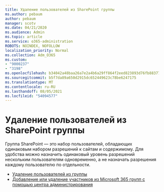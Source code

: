 ```yaml
---
title: Удаление пользователей из SharePoint группы
ms.author: pebaum
author: pebaum
manager: scotv
ms.date: 04/21/2020
ms.audience: Admin
ms.topic: article
ms.service: o365-administration
ROBOTS: NOINDEX, NOFOLLOW
localization_priority: Normal
ms.collection: Adm_O365
ms.custom:
- "9000237"
- "3198"
ms.openlocfilehash: b34042a48baa26a7e2a4b6a29ff864f2eed823893d76fb8837704769b0ce5166
ms.sourcegitcommit: b5f7da89a650d2915dc652449623c78be6247175
ms.translationtype: MT
ms.contentlocale: ru-RU
ms.lasthandoff: 08/05/2021
ms.locfileid: "54094577"
---
```

# <a name="remove-users-from-a-sharepoint-group"></a>Удаление пользователей из SharePoint группы

Группа SharePoint — это набор пользователей, обладающих одинаковым набором разрешений к сайтам и содержимому. Для удобства можно назначить одинаковый уровень разрешений нескольким пользователям одновременно, а не назначать разрешения каждому пользователю по отдельности.

- [Удаление пользователей из группы](https://docs.microsoft.com/sharepoint/customize-sharepoint-site-permissions#remove-users-from-a-group)
- [Добавление или удаление участников из Microsoft 365 групп с помощью центра администрирования](https://docs.microsoft.com/microsoft-365/admin/create-groups/add-or-remove-members-from-groups)
